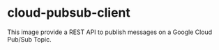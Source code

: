 # cloud-pubsub-client
This image provide a REST API to publish messages on a Google Cloud Pub/Sub Topic.
